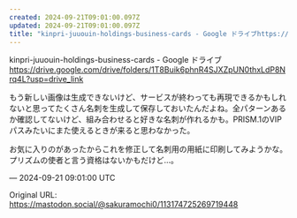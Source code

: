 ```yaml
---
created: 2024-09-21T09:01:00.097Z
updated: 2024-09-21T09:01:00.097Z
title: "kinpri-juuouin-holdings-business-cards - Google ドライブhttps://drive.google.com/dri[...]"
---
```


<p>kinpri-juuouin-holdings-business-cards - Google ドライブ<br /><a href="https://drive.google.com/drive/folders/1T8Buik6phnR4SJXZpUN0thxLdP8Nrq4L?usp=drive_link" target="_blank" rel="nofollow noopener noreferrer" translate="no"><span class="invisible">https://</span><span class="ellipsis">drive.google.com/drive/folders</span><span class="invisible">/1T8Buik6phnR4SJXZpUN0thxLdP8Nrq4L?usp=drive_link</span></a></p><p>もう新しい画像は生成できないけど、サービスが終わっても再現できるかもしれないと思ってたくさん名刺を生成して保存しておいたんだよね。全パターンあるか確認してないけど、組み合わせると好きな名刺が作れるかも。PRISM.1のVIPパスみたいにまた使えるときが来ると思わなかった。</p><p>お気に入りのがあったからこれを修正して名刺用の用紙に印刷してみようかな。プリズムの使者と言う資格はないかもだけど…。</p>

&mdash; 2024-09-21 09:01:00 UTC

Original URL: https://mastodon.social/@sakuramochi0/113174725269719448
